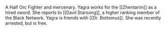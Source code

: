 A Half Orc Fighter and mercenary. Yagra works for the [[Zhentarim]] as a hired sword. She reports to [[Davil Starsong]], a higher ranking member of the Black Network. Yagra is friends with [[Dr. Bottomus]]. She was recently arrested, but is free.